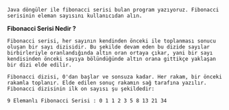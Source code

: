     Java döngüler ile fibonacci serisi bulan program yazıyoruz. Fibonacci serisinin eleman sayısını kullanıcıdan alın.

**Fibonacci Serisi Nedir ?**

    Fibonacci serisi, her sayının kendinden önceki ile toplanması sonucu oluşan bir sayı dizisidir. Bu şekilde devam eden bu dizide sayılar birbirleriyle oranlandığında altın oran ortaya çıkar, yani bir sayı kendisinden önceki sayıya bölündüğünde altın orana gittikçe yaklaşan bir dizi elde edilir.

    Fibonacci dizisi, 0'dan başlar ve sonsuza kadar. Her rakam, bir önceki rakamla toplanır. Elde edilen sonuç rakamın sağ tarafına yazılır. Fibonacci dizisinin ilk on sayısı şu şekildedir:

    9 Elemanlı Fibonacci Serisi : 0 1 1 2 3 5 8 13 21 34